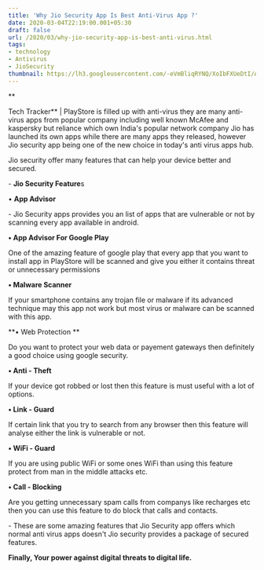 ```yaml
---
title: 'Why Jio Security App Is Best Anti-Virus App ?'
date: 2020-03-04T22:19:00.001+05:30
draft: false
url: /2020/03/why-jio-security-app-is-best-anti-virus.html
tags: 
- technology
- Antivirus
- JioSecurity
thumbnail: https://lh3.googleusercontent.com/-eVmBliqRYNQ/XoIbFXUeDtI/AAAAAAAABOQ/ADB770iqWPgh_m_5abGBCFlD0gdEarlEACLcBGAsYHQ/s1600/IMG_20200111_105332_780-02-02.jpeg
---
```


**

Tech Tracker** | PlayStore is filled up with anti-virus they are many anti-virus apps from popular company including well known McAfee and kaspersky but reliance which own India's popular network company Jio has launched its own apps while there are many apps they released, however Jio security app being one of the new choice in today's anti virus apps hub.

  

Jio security offer many features that can help your device better and secured.

  

\- **Jio Security Feature**s 

  

• **App Advisor**

\- Jio Security apps provides you an list of apps that are vulnerable or not by scanning every app available in android.

**• App Advisor For Google Play**

One of the amazing feature of google play that every app that you want to install app in PlayStore will be scanned and give you either it contains threat or unnecessary permissions

**• Malware Scanner**

If your smartphone contains any trojan file or malware if its advanced technique may this app not work but most virus or malware can be scanned with this app.

**• Web Protection **

Do you want to protect your web data or payement gateways then definitely a good choice using google security.

**• Anti - Theft**

If your device got robbed or lost then this feature is must useful with a lot of options.

**• Link - Guard**

If certain link that you try to search from any browser then this feature will analyse either the link is vulnerable or not.

  

**• WiFi - Guard**

If you are using public WiFi or some ones WiFi than using this feature protect from man in the middle attacks etc.

**• Call - Blocking**

Are you getting unnecessary spam calls from companys like recharges etc then you can use this feature to do block that calls and contacts.

  

\- These are some amazing features that Jio Security app offers which normal anti virus apps doesn't Jio security provides a package of secured features.

  

**Finally, Your power against digital threats to digital life.**